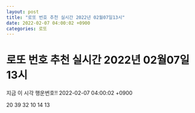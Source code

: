 ```yaml
---
layout: post
title: "로또 번호 추천 실시간 2022년 02월07일13시"
date: 2022-02-07 04:00:02 +0900
categories: 로또
---
```


# 로또 번호 추천 실시간 2022년 02월07일13시

지금 이 시각 행운번호!! 2022-02-07 04:00:02 +0900

 20  39  32  10  14  13 

